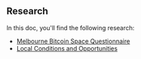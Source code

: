 ## Research
In this doc, you'll find the following research:
- [Melbourne Bitcoin Space Questionnaire](./survey)
- [Local Conditions and Opportunities](./local_conditions)

